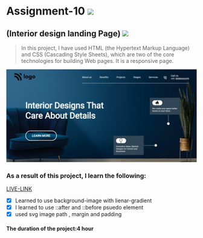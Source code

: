 # Assignment-10 ![](https://img.shields.io/badge/HTML-CSS-blueviolet)
## (Interior design landing Page) ![](https://img.shields.io/badge/Project10-Full--stack--JS-green)

> In this project, I have used HTML (the Hypertext Markup Language) and CSS (Cascading Style Sheets), which are two of the core technologies for building Web pages. It is a responsive page.

![This is an image](./project.jpg)

### As a result of this project, I learn the following:
[LIVE-LINK](https://projectinteriordesign.netlify.app/)

- [x] Learned to use background-image with lienar-gradient
- [x] I learned to use ::after and ::before psuedo element
- [x] used svg image path , margin and padding 

#### The duration of the project:4 hour